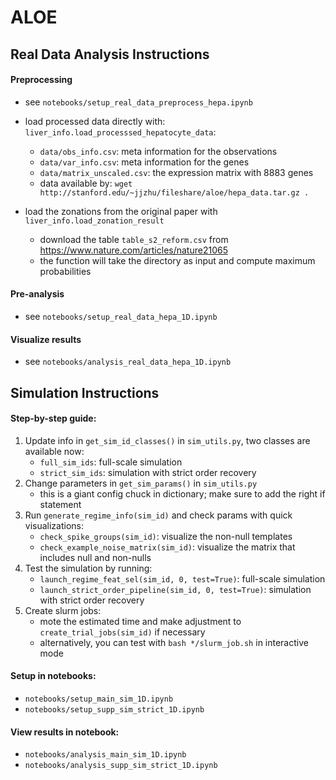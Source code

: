 # ALOE


## Real Data Analysis Instructions

#### Preprocessing

- see `notebooks/setup_real_data_preprocess_hepa.ipynb`
- load processed data directly with: `liver_info.load_processsed_hepatocyte_data`:
    - `data/obs_info.csv`: meta information for the observations
    - `data/var_info.csv`: meta information for the genes
    - `data/matrix_unscaled.csv`: the expression matrix with 8883 genes
    - data available by: `wget http://stanford.edu/~jjzhu/fileshare/aloe/hepa_data.tar.gz .`
    
- load the zonations from the original paper with `liver_info.load_zonation_result`
    - download the table `table_s2_reform.csv` from https://www.nature.com/articles/nature21065
    - the function will take the directory as input and compute maximum probabilities
    
#### Pre-analysis

- see `notebooks/setup_real_data_hepa_1D.ipynb`

#### Visualize results

- see `notebooks/analysis_real_data_hepa_1D.ipynb`


## Simulation Instructions

#### Step-by-step guide:

1. Update info in `get_sim_id_classes()` in `sim_utils.py`, two classes are available now:
    - `full_sim_ids`: full-scale simulation
    - `strict_sim_ids`: simulation with strict order recovery
2. Change parameters in `get_sim_params()` in `sim_utils.py`
    - this is a giant config chuck in dictionary; make sure to add the right if statement
3.  Run `generate_regime_info(sim_id)` and check params with quick visualizations:
    - `check_spike_groups(sim_id)`: visualize the non-null templates
    - `check_example_noise_matrix(sim_id)`: visualize the matrix that includes null and non-nulls
4. Test the simulation by running:
    - `launch_regime_feat_sel(sim_id, 0, test=True)`: full-scale simulation
    - `launch_strict_order_pipeline(sim_id, 0, test=True)`: simulation with strict order recovery
5. Create slurm jobs:
    - mote the estimated time and make adjustment to `create_trial_jobs(sim_id)` if necessary
    - alternatively, you can test with `bash */slurm_job.sh` in interactive mode
    
   
#### Setup in notebooks: 
- `notebooks/setup_main_sim_1D.ipynb`
- `notebooks/setup_supp_sim_strict_1D.ipynb`

#### View results in notebook:
- `notebooks/analysis_main_sim_1D.ipynb`
- `notebooks/analysis_supp_sim_strict_1D.ipynb`
